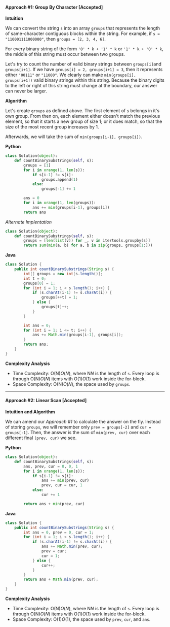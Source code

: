 #### Approach #1: Group By Character [Accepted]

**Intuition**

We can convert the string `s` into an array `groups` that represents the length of same-character contiguous blocks within the string. For example, if `s = "110001111000000"`, then `groups = [2, 3, 4, 6]`.

For every binary string of the form `'0' * k + '1' * k` or `'1' * k + '0' * k`, the middle of this string must occur between two groups.

Let's try to count the number of valid binary strings between `groups[i]`and `groups[i+1]`. If we have `groups[i] = 2, groups[i+1] = 3`, then it represents either `"00111"` or `"11000"`. We clearly can make `min(groups[i], groups[i+1])` valid binary strings within this string. Because the binary digits to the left or right of this string must change at the boundary, our answer can never be larger.

**Algorithm**

Let's create `groups` as defined above. The first element of `s` belongs in it's own group. From then on, each element either doesn't match the previous element, so that it starts a new group of size 1; or it does match, so that the size of the most recent group increases by 1.

Afterwards, we will take the sum of `min(groups[i-1], groups[i])`.

**Python**

```python
class Solution(object):
    def countBinarySubstrings(self, s):
        groups = [1]
        for i in xrange(1, len(s)):
            if s[i-1] != s[i]:
                groups.append(1)
            else:
                groups[-1] += 1

        ans = 0
        for i in xrange(1, len(groups)):
            ans += min(groups[i-1], groups[i])
        return ans
```

*Alternate Implentation*

```python
class Solution(object):
    def countBinarySubstrings(self, s):
        groups = [len(list(v)) for _, v in itertools.groupby(s)]
        return sum(min(a, b) for a, b in zip(groups, groups[1:]))
```

**Java**

```java
class Solution {
    public int countBinarySubstrings(String s) {
        int[] groups = new int[s.length()];
        int t = 0;
        groups[0] = 1;
        for (int i = 1; i < s.length(); i++) {
            if (s.charAt(i-1) != s.charAt(i)) {
                groups[++t] = 1;
            } else {
                groups[t]++;
            }
        }

        int ans = 0;
        for (int i = 1; i <= t; i++) {
            ans += Math.min(groups[i-1], groups[i]);
        }
        return ans;
    }
}
```

**Complexity Analysis**

- Time Complexity: O(N)*O*(*N*), where N*N* is the length of `s`. Every loop is through O(N)*O*(*N*) items with O(1)*O*(1) work inside the for-block.
- Space Complexity: O(N)*O*(*N*), the space used by `groups`.

------

#### Approach #2: Linear Scan [Accepted]

**Intuition and Algorithm**

We can amend our *Approach #1* to calculate the answer on the fly. Instead of storing `groups`, we will remember only `prev = groups[-2]` and `cur = groups[-1]`. Then, the answer is the sum of `min(prev, cur)` over each different final `(prev, cur)` we see.

**Python**

```python
class Solution(object):
    def countBinarySubstrings(self, s):
        ans, prev, cur = 0, 0, 1
        for i in xrange(1, len(s)):
            if s[i-1] != s[i]:
                ans += min(prev, cur)
                prev, cur = cur, 1
            else:
                cur += 1

        return ans + min(prev, cur)
```

**Java**

```java
class Solution {
    public int countBinarySubstrings(String s) {
        int ans = 0, prev = 0, cur = 1;
        for (int i = 1; i < s.length(); i++) {
            if (s.charAt(i-1) != s.charAt(i)) {
                ans += Math.min(prev, cur);
                prev = cur;
                cur = 1;
            } else {
                cur++;
            }
        }
        return ans + Math.min(prev, cur);
    }
}
```

**Complexity Analysis**

- Time Complexity: O(N)*O*(*N*), where N*N* is the length of `s`. Every loop is through O(N)*O*(*N*) items with O(1)*O*(1) work inside the for-block.
- Space Complexity: O(1)*O*(1), the space used by `prev`, `cur`, and `ans`.